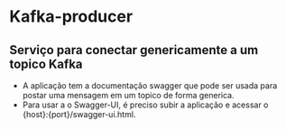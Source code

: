 # Kafka-producer

## Serviço para conectar genericamente a um topico Kafka

- A aplicação tem a documentação swagger que pode ser usada para postar uma mensagem em um topico de forma generica.
- Para usar a o Swagger-UI, é preciso subir a aplicação e acessar o {host}:{port}/swagger-ui.html.
